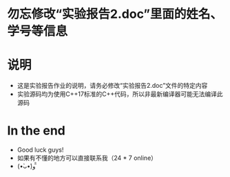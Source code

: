 # 勿忘修改“实验报告2.doc”里面的姓名、学号等信息
# 说明
* 这是实验报告作业的说明，请务必修改“实验报告2.doc”文件的特定内容
* 实验源码均为使用C++17标准的C++代码，所以非最新编译器可能无法编译此源码
# In the end
* Good luck guys!
* 如果有不懂的地方可以直接联系我（24 * 7 online）
* (•̀ᴗ•́)و ̑̑ 
